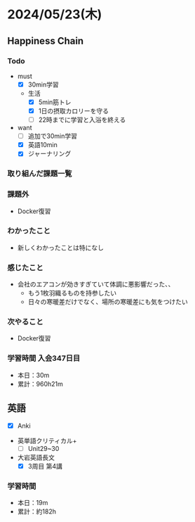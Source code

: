 # 2024/05/23(木)

## Happiness Chain

### Todo

- must
  - [x] 30min学習
  - 生活
    - [x] 5min筋トレ
    - [x] 1日の摂取カロリーを守る
    - [ ] 22時までに学習と入浴を終える
- want
  - [ ] 追加で30min学習
  - [x] 英語10min
  - [x] ジャーナリング

### 取り組んだ課題一覧

### 課題外

- Docker復習

### わかったこと

- 新しくわかったことは特になし

### 感じたこと

- 会社のエアコンが効きすぎていて体調に悪影響だった、、
  - もう1枚羽織るものを持参したい
  - 日々の寒暖差だけでなく、場所の寒暖差にも気をつけたい

### 次やること

- Docker復習

### 学習時間 入会347日目

- 本日：30m
- 累計：960h21m

## 英語

- [x] Anki
- 英単語クリティカル+
  - [ ] Unit29~30
- 大岩英語長文
  - [x] 3周目 第4講

### 学習時間

- 本日：19m
- 累計：約182h
